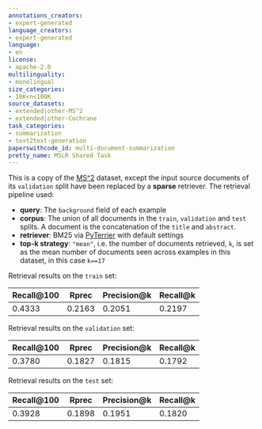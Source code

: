```yaml
---
annotations_creators:
- expert-generated
language_creators:
- expert-generated
language:
- en
license:
- apache-2.0
multilinguality:
- monolingual
size_categories:
- 10K<n<100K
source_datasets:
- extended|other-MS^2
- extended|other-Cochrane
task_categories:
- summarization
- text2text-generation
paperswithcode_id: multi-document-summarization
pretty_name: MSLR Shared Task
---
```


This is a copy of the [MS^2](https://huggingface.co/datasets/allenai/mslr2022) dataset, except the input source documents of its `validation` split have been replaced by a __sparse__ retriever. The retrieval pipeline used:

- __query__: The `background` field of each example
- __corpus__: The union of all documents in the `train`, `validation` and `test` splits. A document is the concatenation of the `title` and `abstract`.
- __retriever__: BM25 via [PyTerrier](https://pyterrier.readthedocs.io/en/latest/) with default settings
- __top-k strategy__: `"mean"`, i.e. the number of documents retrieved, `k`, is set as the mean number of documents seen across examples in this dataset, in this case `k==17`

Retrieval results on the `train` set:

| Recall@100 | Rprec | Precision@k | Recall@k |
| ----------- | ----------- | ----------- | ----------- |
|  0.4333 | 0.2163 | 0.2051 | 0.2197 |

Retrieval results on the `validation` set:

| Recall@100 | Rprec | Precision@k | Recall@k |
| ----------- | ----------- | ----------- | ----------- |
| 0.3780 | 0.1827 | 0.1815 | 0.1792 |

Retrieval results on the `test` set:

| Recall@100 | Rprec | Precision@k | Recall@k |
| ----------- | ----------- | ----------- | ----------- |
| 0.3928 | 0.1898 | 0.1951 | 0.1820 |